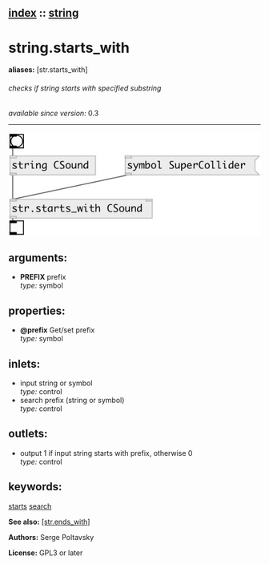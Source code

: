 [index](index.html) :: [string](category_string.html)
---

# string.starts_with
**aliases:** [str.starts_with]


###### checks if string starts with specified substring

*available since version:* 0.3

---




[![example](../examples/img/string.starts_with.jpg)](../examples/pd/string.starts_with.pd)



## arguments:

* **PREFIX**
prefix<br>
_type:_ symbol<br>





## properties:

* **@prefix** 
Get/set prefix<br>
_type:_ symbol<br>



## inlets:

* input string or symbol<br>
_type:_ control
* search prefix (string or symbol)<br>
_type:_ control



## outlets:

* output 1 if input string starts with prefix, otherwise 0<br>
_type:_ control



## keywords:

[starts](keywords/starts.html)
[search](keywords/search.html)



**See also:**
[\[str.ends_with\]](str.ends_with.html)




**Authors:** Serge Poltavsky




**License:** GPL3 or later






